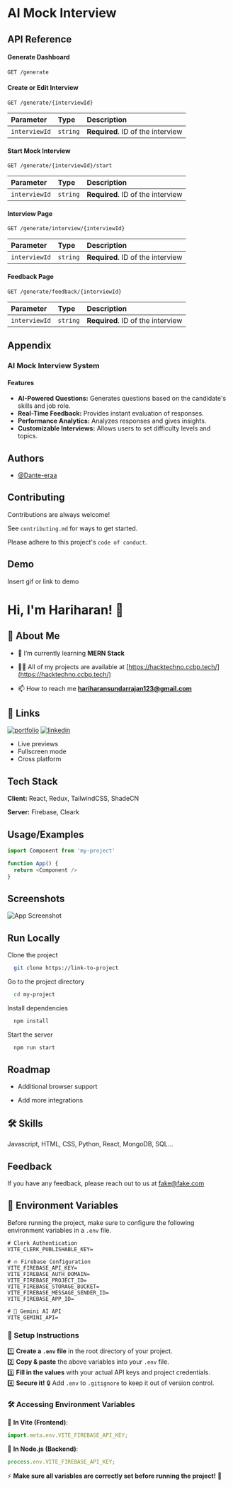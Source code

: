 
# AI Mock Interview 




## API Reference


#### Generate Dashboard

```http
GET /generate
```

#### Create or Edit Interview

```http
GET /generate/{interviewId}
```

| Parameter      | Type     | Description                          |
| :------------ | :------- | :----------------------------------- |
| `interviewId` | `string` | **Required**. ID of the interview |

#### Start Mock Interview

```http
GET /generate/{interviewId}/start
```

| Parameter      | Type     | Description                          |
| :------------ | :------- | :----------------------------------- |
| `interviewId` | `string` | **Required**. ID of the interview |

#### Interview Page

```http
GET /generate/interview/{interviewId}
```

| Parameter      | Type     | Description                          |
| :------------ | :------- | :----------------------------------- |
| `interviewId` | `string` | **Required**. ID of the interview |

#### Feedback Page

```http
GET /generate/feedback/{interviewId}
```

| Parameter      | Type     | Description                          |
| :------------ | :------- | :----------------------------------- |
| `interviewId` | `string` | **Required**. ID of the interview |


## Appendix

### AI Mock Interview System

#### Features
- **AI-Powered Questions:** Generates questions based on the candidate's skills and job role.
- **Real-Time Feedback:** Provides instant evaluation of responses.
- **Performance Analytics:** Analyzes responses and gives insights.
- **Customizable Interviews:** Allows users to set difficulty levels and topics.
## Authors

- [@Dante-eraa](https://github.com/Dante-eraa)


## Contributing

Contributions are always welcome!

See `contributing.md` for ways to get started.

Please adhere to this project's `code of conduct`.


## Demo

Insert gif or link to demo


# Hi, I'm Hariharan! 👋


## 🚀 About Me
- 🌱 I’m currently learning **MERN Stack**

- 👨‍💻 All of my projects are available at [https://hacktechno.ccbp.tech/](https://hacktechno.ccbp.tech/)

- 📫 How to reach me **hariharansundarrajan123@gmail.com**


## 🔗 Links
[![portfolio](https://img.shields.io/badge/my_portfolio-000?style=for-the-badge&logo=ko-fi&logoColor=white)](https://hacktechno.ccbp.tech/)
[![linkedin](https://img.shields.io/badge/linkedin-0A66C2?style=for-the-badge&logo=linkedin&logoColor=white)](https://linkedin.com/in/hacktechno)



- Live previews
- Fullscreen mode
- Cross platform


## Tech Stack

**Client:** React, Redux, TailwindCSS, ShadeCN

**Server:** Firebase, Cleark

## Usage/Examples

```javascript
import Component from 'my-project'

function App() {
  return <Component />
}
```


## Screenshots

![App Screenshot](https://via.placeholder.com/468x300?text=App+Screenshot+Here)


## Run Locally

Clone the project

```bash
  git clone https://link-to-project
```

Go to the project directory

```bash
  cd my-project
```

Install dependencies

```bash
  npm install
```

Start the server

```bash
  npm run start
```


## Roadmap

- Additional browser support

- Add more integrations


## 🛠 Skills
Javascript, HTML, CSS, Python, React, MongoDB, SQL...


## Feedback

If you have any feedback, please reach out to us at fake@fake.com

## 🔐 Environment Variables

Before running the project, make sure to configure the following environment variables in a `.env` file.

```plaintext
# Clerk Authentication
VITE_CLERK_PUBLISHABLE_KEY=

# 🔥 Firebase Configuration
VITE_FIREBASE_API_KEY=
VITE_FIREBASE_AUTH_DOMAIN=  
VITE_FIREBASE_PROJECT_ID=
VITE_FIREBASE_STORAGE_BUCKET=
VITE_FIREBASE_MESSAGE_SENDER_ID=
VITE_FIREBASE_APP_ID=

# 🤖 Gemini AI API
VITE_GEMINI_API=
```

### 🚀 Setup Instructions  
1️⃣ **Create a `.env` file** in the root directory of your project.  
2️⃣ **Copy & paste** the above variables into your `.env` file.  
3️⃣ **Fill in the values** with your actual API keys and project credentials.  
4️⃣ **Secure it!** 🔒 Add `.env` to `.gitignore` to keep it out of version control.  

### 🛠️ Accessing Environment Variables  
📌 **In Vite (Frontend)**:  
```js
import.meta.env.VITE_FIREBASE_API_KEY;
```
📌 **In Node.js (Backend)**:  
```js
process.env.VITE_FIREBASE_API_KEY;
```

⚡ **Make sure all variables are correctly set before running the project!** 🚀  
